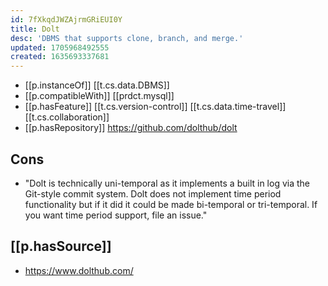 ```yaml
---
id: 7fXkqdJWZAjrmGRiEUI0Y
title: Dolt
desc: 'DBMS that supports clone, branch, and merge.'
updated: 1705968492555
created: 1635693337681
---
```




- [[p.instanceOf]] [[t.cs.data.DBMS]]
- [[p.compatibleWith]] [[prdct.mysql]]
- [[p.hasFeature]] [[t.cs.version-control]] [[t.cs.data.time-travel]] [[t.cs.collaboration]]
- [[p.hasRepository]] https://github.com/dolthub/dolt

## Cons

- "Dolt is technically uni-temporal as it implements a built in log via the Git-style commit system. Dolt does not implement time period functionality but if it did it could be made bi-temporal or tri-temporal. If you want time period support, file an issue." 

## [[p.hasSource]]

- https://www.dolthub.com/

